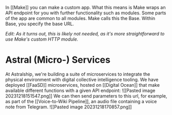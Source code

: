 In [[Make]] you can make a custom app. What this means is Make wraps an API endpoint for you with further functionality such as modules. Some parts of the app are common to all modules. Make calls this the Base. Within Base, you specify the base URL. 

*Edit: As it turns out, this is likely not needed, as it's more straightforward to use Make's custom HTTP module.* 
# Astral (Micro-) Services
At Astralship, we're building a suite of microservices to integrate the physical environment with digital collective intelligence tooling. We have deployed [[FaaSD]] microservices, hosted on [[Digital Ocean]] that make available different functions with a given API endpoint: 
![[Pasted image 20231218151547.png]]
We can then send parameters to this url, for example, as part of the [[Voice-to-Wiki Pipeline]], an audio file containing a voice note from Telegram. 
![[Pasted image 20231218170857.png]]


